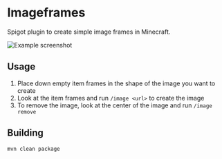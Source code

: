 # Imageframes

Spigot plugin to create simple image frames in Minecraft.

![Example screenshot](https://i.imgur.com/jJRAAnX.png)

## Usage

1. Place down empty item frames in the shape of the image you want to create
2. Look at the item frames and run `/image <url>` to create the image
3. To remove the image, look at the center of the image and run `/image remove`

## Building

`mvn clean package`
